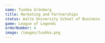 ```yaml
---
name: Tuukka Grönberg
title: Marketing and Partnerships
status: Aalto University School of Business
game: League of Legends
orderNumber: 4
image: /images/tuukka.png
---
```

